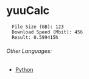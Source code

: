 # yuuCalc
```
  File Size (GB): 123
  Download Speed (Mbit): 456
  Result: 0.599415h
```

###### Other Languages:
* [Python](https://github.com/yuuTilde/yuuCalc/tree/main)
